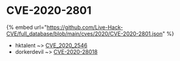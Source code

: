 # CVE-2020-2801
{% embed url="https://github.com/Live-Hack-CVE/full_database/blob/main/cves/2020/CVE-2020-2801.json" %}

* hktalent ~> [CVE_2020_2546](https://www.alice-snow.ru/2020/database/cve-2020-2801/cve_2020_2546-hktalent)
* dorkerdevil ~> [CVE-2020-28018](https://www.alice-snow.ru/2020/database/cve-2020-2801/cve-2020-28018-dorkerdevil)